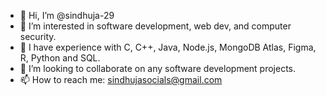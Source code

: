 - 👋 Hi, I’m @sindhuja-29
- 👀 I’m interested in software development, web dev, and computer security.
- 🌱 I have experience with C, C++, Java, Node.js, MongoDB Atlas, Figma, R, Python and SQL.
- 💞️ I’m looking to collaborate on any software development projects.
- 📫 How to reach me: sindhujasocials@gmail.com

<!---
sindhuja-29/sindhuja-29 is a ✨ special ✨ repository because its `README.md` (this file) appears on your GitHub profile.
You can click the Preview link to take a look at your changes.
--->
